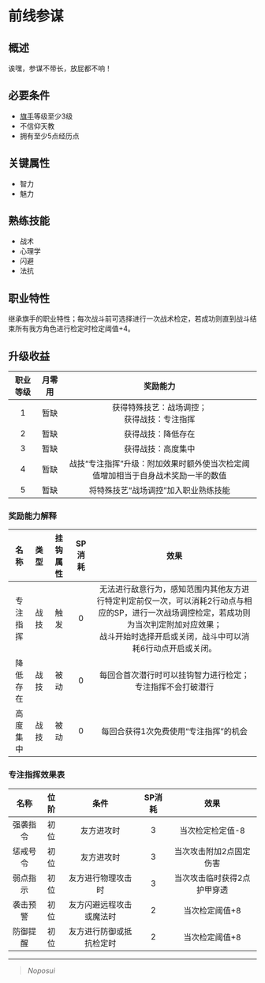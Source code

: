 # 前线参谋

## 概述

诶嘿，参谋不带长，放屁都不响！

## 必要条件

* <a href="../../../basicJob/Standard-bearer" target="_blank">旗手</a>等级至少3级
* 不信仰天教
* 拥有至少5点经历点

## 关键属性

* 智力
* 魅力

## 熟练技能

* 战术
* 心理学
* 闪避
* 法抗

## 职业特性

继承旗手的职业特性；每次战斗前可选择进行一次战术检定，若成功则直到战斗结束所有我方角色进行检定时检定阈值+4。

## 升级收益

职业等级|月零用|奖励能力
:--:|:--:|:--:
1|暂缺|获得特殊技艺：战场调控；<br>获得战技：专注指挥
2|暂缺|获得战技：降低存在
3|暂缺|获得战技：高度集中
4|暂缺|战技“专注指挥”升级：附加效果时额外使当次检定阈值增加相当于自身战术奖励一半的数值
5|暂缺|将特殊技艺“战场调控”加入职业熟练技能

### 奖励能力解释

名称|类型|挂钩属性|SP消耗|效果
:--:|:--:|:--:|:--:|:--:
专注指挥|战技|触发|0|无法进行敌意行为，感知范围内其他友方进行特定判定前仅一次，可以消耗2行动点与相应的SP，进行一次战场调控检定，若成功则为当次判定附加对应效果；<br>战斗开始时选择开启或关闭，战斗中可以消耗6行动点开启或关闭。
降低存在|战技|被动|0|每回合首次潜行时可以挂钩智力进行检定；<br>专注指挥不会打破潜行
高度集中|战技|被动|0|每回合获得1次免费使用“专注指挥”的机会

### 专注指挥效果表

名称|位阶|条件|SP消耗|效果
:--:|:--:|:--:|:--:|:--:
强袭指令|初位|友方进攻时|3|当次检定检定值-8
惩戒号令|初位|友方进攻时|3|当次攻击附加2点固定伤害
弱点指示|初位|友方进行物理攻击时|3|当次攻击临时获得2点护甲穿透
袭击预警|初位|友方闪避远程攻击或魔法时|2|当次检定阈值+8
防御提醒|初位|友方进行防御或抵抗检定时|2|当次检定阈值+8


---

> *Noposui*